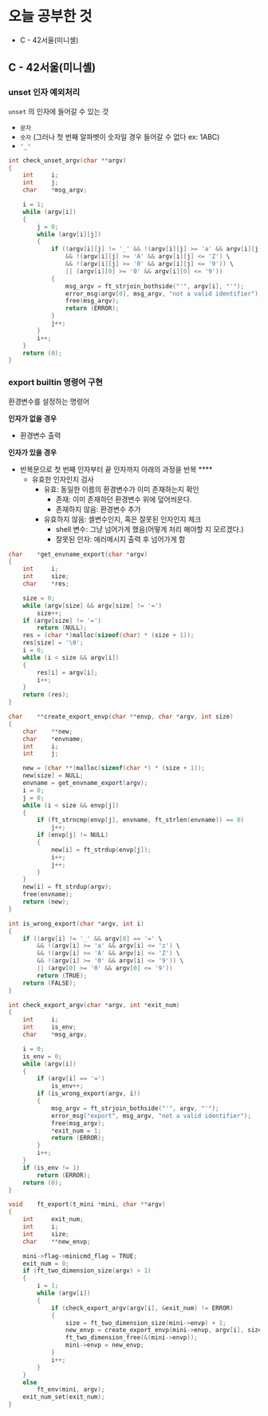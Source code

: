 # 오늘 공부한 것

- C - 42서울(미니셸)

## C - 42서울(미니셸)

### unset 인자 예외처리

`unset` 의 인자에 들어갈 수 있는 것

- `문자`
- `숫자` (그러나 첫 번째 알파벳이 숫자일 경우 들어갈 수 없다 ex: 1ABC)
- `'_'`

```c
int	check_unset_argv(char **argv)
{
	int		i;
	int		j;
	char	*msg_argv;

	i = 1;
	while (argv[i])
	{
		j = 0;
		while (argv[i][j])
		{
			if ((argv[i][j] != '_' && !(argv[i][j] >= 'a' && argv[i][j] <= 'z') \
				&& !(argv[i][j] >= 'A' && argv[i][j] <= 'Z') \
				&& !(argv[i][j] >= '0' && argv[i][j] <= '9')) \
				|| (argv[i][0] >= '0' && argv[i][0] <= '9'))
			{
				msg_argv = ft_strjoin_bothside("'", argv[i], "'");
				error_msg(argv[0], msg_argv, "not a valid identifier");
				free(msg_argv);
				return (ERROR);
			}
			j++;
		}
		i++;
	}
	return (0);
}
```

### export builtin 명령어 구현

환경변수를 설정하는 명령어

**인자가 없을 경우**

- 환경변수 출력

**인자가 있을 경우**

- 반복문으로 첫 번째 인자부터 끝 인자까지 아래의 과정을 반복 ****
    - 유효한 인자인지 검사
        - 유효: 동일한 이름의 환경변수가 이미 존재하는지 확인
            - 존재: 이미 존재하던 환경변수 위에 덮어씌운다.
            - 존재하지 않음: 환경변수 추가
        - 유효하지 않음: 셸변수인지, 혹은 잘못된 인자인지 체크
            - shell 변수: 그냥 넘어가게 했음(어떻게 처리 해야할 지 모르겠다.)
            - 잘못된 인자: 에러메시지 출력 후 넘어가게 함

```c
char	*get_envname_export(char *argv)
{
	int		i;
	int		size;
	char	*res;

	size = 0;
	while (argv[size] && argv[size] != '=')
		size++;
	if (argv[size] != '=')
		return (NULL);
	res = (char *)malloc(sizeof(char) * (size + 1));
	res[size] = '\0';
	i = 0;
	while (i < size && argv[i])
	{
		res[i] = argv[i];
		i++;
	}
	return (res);
}

char	**create_export_envp(char **envp, char *argv, int size)
{
	char	**new;
	char	*envname;
	int		i;
	int		j;

	new = (char **)malloc(sizeof(char *) * (size + 1));
	new[size] = NULL;
	envname = get_envname_export(argv);
	i = 0;
	j = 0;
	while (i < size && envp[j])
	{
		if (ft_strncmp(envp[j], envname, ft_strlen(envname)) == 0)
			j++;
		if (envp[j] != NULL)
		{
			new[i] = ft_strdup(envp[j]);
			i++;
			j++;
		}
	}
	new[i] = ft_strdup(argv);
	free(envname);
	return (new);
}

int	is_wrong_export(char *argv, int i)
{
	if ((argv[i] != '_' && argv[0] == '=' \
		&& !(argv[i] >= 'a' && argv[i] <= 'z') \
		&& !(argv[i] >= 'A' && argv[i] <= 'Z') \
		&& !(argv[i] >= '0' && argv[i] <= '9')) \
		|| (argv[0] >= '0' && argv[0] <= '9'))
		return (TRUE);
	return (FALSE);
}

int	check_export_argv(char *argv, int *exit_num)
{
	int		i;
	int		is_env;
	char	*msg_argv;

	i = 0;
	is_env = 0;
	while (argv[i])
	{
		if (argv[i] == '=')
			is_env++;
		if (is_wrong_export(argv, i))
		{
			msg_argv = ft_strjoin_bothside("'", argv, "'");
			error_msg("export", msg_argv, "not a valid identifier");
			free(msg_argv);
			*exit_num = 1;
			return (ERROR);
		}
		i++;
	}
	if (is_env != 1)
		return (ERROR);
	return (0);
}

void	ft_export(t_mini *mini, char **argv)
{
	int		exit_num;
	int		i;
	int		size;
	char	**new_envp;

	mini->flag->minicmd_flag = TRUE;
	exit_num = 0;
	if (ft_two_dimension_size(argv) > 1)
	{
		i = 1;
		while (argv[i])
		{
			if (check_export_argv(argv[i], &exit_num) != ERROR)
			{
				size = ft_two_dimension_size(mini->envp) + 1;
				new_envp = create_export_envp(mini->envp, argv[i], size);
				ft_two_dimension_free(&(mini->envp));
				mini->envp = new_envp;
			}
			i++;
		}
	}
	else
		ft_env(mini, argv);
	exit_num_set(exit_num);
}
```
